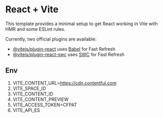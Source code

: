 # React + Vite

This template provides a minimal setup to get React working in Vite with HMR and some ESLint rules.

Currently, two official plugins are available:

- [@vitejs/plugin-react](https://github.com/vitejs/vite-plugin-react/blob/main/packages/plugin-react/README.md) uses [Babel](https://babeljs.io/) for Fast Refresh
- [@vitejs/plugin-react-swc](https://github.com/vitejs/vite-plugin-react-swc) uses [SWC](https://swc.rs/) for Fast Refresh

## Env

1. VITE_CONTENT_URL=https://cdn.contentful.com
2. VITE_SPACE_ID
3. VITE_CONTENT_ID
4. VITE_CONTENT_PREVIEW
5. VITE_ACCESS_TOKEN=CFPAT
6. VITE_API_ES
